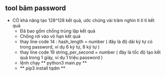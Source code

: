 ## tool băm password
- CÓ khả năng tạo 128^128 kết quả, ước chừng vài trăm nghìn tỉ tỉ tỉ kết quả
  - Đã bao gồm chống trùng lặp kết quả
  - Chống rơi vào vô hạn kết quả
  - thay line code 14  : hash_length = number ( đây là độ dài ký tự có trong password, ví dụ 6 ký tự, 8 ký tự )
  - thay line code 19 string_per_second = number ( đây là tốc độ tạo kết quả trong 1 giây, ví dụ 1 triệu password )
  - lệnh chạy ** python3 main.py **
  - ** pip3 install tqdm **
